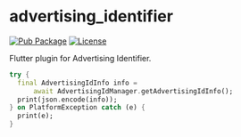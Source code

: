 # advertising_identifier

[![Pub Package](https://img.shields.io/pub/v/advertising_identifier.svg)](https://pub.dev/packages/advertising_identifier)
[![License](https://img.shields.io/github/license/RxReader/advertising_identifier)](https://github.com/RxReader/advertising_identifier/blob/master/LICENSE)

Flutter plugin for Advertising Identifier.

```dart
try {
  final AdvertisingIdInfo info =
      await AdvertisingIdManager.getAdvertisingIdInfo();
  print(json.encode(info));
} on PlatformException catch (e) {
  print(e);
}
```
